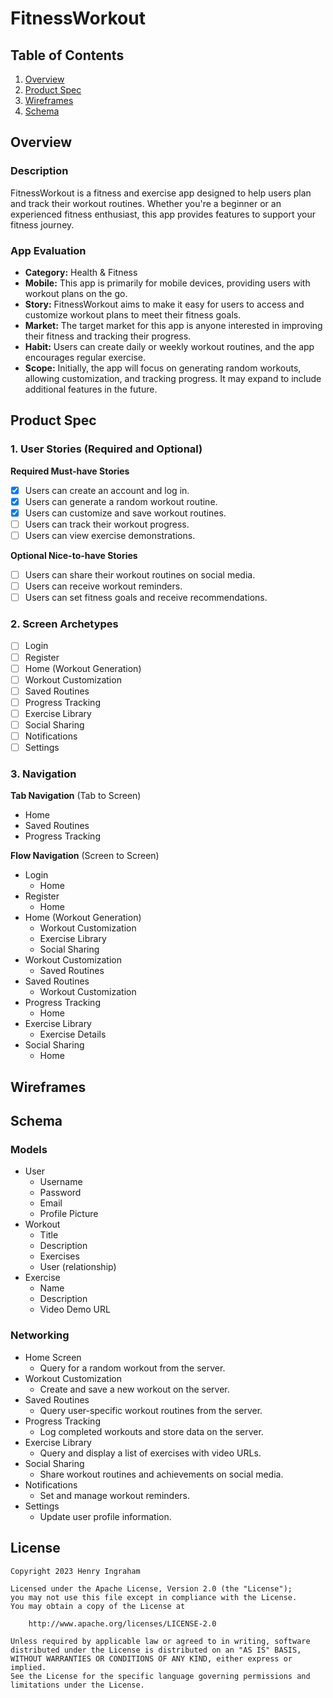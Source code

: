 # FitnessWorkout

## Table of Contents

1. [Overview](#Overview)
2. [Product Spec](#Product-Spec)
3. [Wireframes](#Wireframes)
4. [Schema](#Schema)

## Overview

### Description

FitnessWorkout is a fitness and exercise app designed to help users plan and track their workout routines. Whether you're a beginner or an experienced fitness enthusiast, this app provides features to support your fitness journey.

### App Evaluation

- **Category:** Health & Fitness
- **Mobile:** This app is primarily for mobile devices, providing users with workout plans on the go.
- **Story:** FitnessWorkout aims to make it easy for users to access and customize workout plans to meet their fitness goals.
- **Market:** The target market for this app is anyone interested in improving their fitness and tracking their progress.
- **Habit:** Users can create daily or weekly workout routines, and the app encourages regular exercise.
- **Scope:** Initially, the app will focus on generating random workouts, allowing customization, and tracking progress. It may expand to include additional features in the future.

## Product Spec

### 1. User Stories (Required and Optional)

**Required Must-have Stories**

- [x] Users can create an account and log in.
- [x] Users can generate a random workout routine.
- [x] Users can customize and save workout routines.
- [ ] Users can track their workout progress.
- [ ] Users can view exercise demonstrations.

**Optional Nice-to-have Stories**

- [ ] Users can share their workout routines on social media.
- [ ] Users can receive workout reminders.
- [ ] Users can set fitness goals and receive recommendations.

### 2. Screen Archetypes

- [ ] Login
- [ ] Register
- [ ] Home (Workout Generation)
- [ ] Workout Customization
- [ ] Saved Routines
- [ ] Progress Tracking
- [ ] Exercise Library
- [ ] Social Sharing
- [ ] Notifications
- [ ] Settings

### 3. Navigation

**Tab Navigation** (Tab to Screen)

- Home
- Saved Routines
- Progress Tracking

**Flow Navigation** (Screen to Screen)

- Login
  - Home
- Register
  - Home
- Home (Workout Generation)
  - Workout Customization
  - Exercise Library
  - Social Sharing
- Workout Customization
  - Saved Routines
- Saved Routines
  - Workout Customization
- Progress Tracking
  - Home
- Exercise Library
  - Exercise Details
- Social Sharing
  - Home

## Wireframes



## Schema

### Models

- User
  - Username
  - Password
  - Email
  - Profile Picture
- Workout
  - Title
  - Description
  - Exercises
  - User (relationship)
- Exercise
  - Name
  - Description
  - Video Demo URL

### Networking

- Home Screen
  - Query for a random workout from the server.
- Workout Customization
  - Create and save a new workout on the server.
- Saved Routines
  - Query user-specific workout routines from the server.
- Progress Tracking
  - Log completed workouts and store data on the server.
- Exercise Library
  - Query and display a list of exercises with video URLs.
- Social Sharing
  - Share workout routines and achievements on social media.
- Notifications
  - Set and manage workout reminders.
- Settings
  - Update user profile information.

## License

    Copyright 2023 Henry Ingraham

    Licensed under the Apache License, Version 2.0 (the "License");
    you may not use this file except in compliance with the License.
    You may obtain a copy of the License at

        http://www.apache.org/licenses/LICENSE-2.0

    Unless required by applicable law or agreed to in writing, software
    distributed under the License is distributed on an "AS IS" BASIS,
    WITHOUT WARRANTIES OR CONDITIONS OF ANY KIND, either express or implied.
    See the License for the specific language governing permissions and
    limitations under the License.
